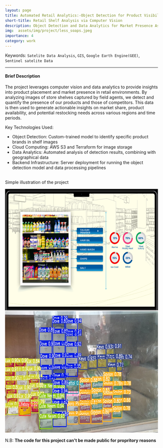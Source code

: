 ```yaml
---
layout: page
title: Automated Retail Analytics:-Object Detection for Product Visibility and Market Share Analysis
short-title: Retail Shelf Analysis via Computer Vision
description: Object Detection and Data Analytics for Market Presence Assessment
img:  assets/img/project/less_soaps.jpeg
importance: 4
category: work
---
```


Keywords: `Satelite Data Analysis`, `GIS`, `Google Earth Engine(GEE)`, `Sentinel satelite Data`

---

#### Brief Description

The project leverages computer vision and data analytics to provide insights into product placement and market presence in retail environments. By analyzing images of store shelves captured by field agents, we detect and quantify the presence of our products and those of competitors. This data is then used to generate actionable insights on market share, product availability, and potential restocking needs across various regions and time periods.

Key Technologies Used:
- Object Detection: Custom-trained model to identify specific product brands in shelf images
- Cloud Computing: AWS S3 and Terraform for image storage
- Data Analytics: Automated analysis of detection results, combining with geographical data
- Backend Infrastructure: Server deployment for running the object detection model and data processing pipelines
<br><br>

Simple illustration of the project <br>

<div class="gif-image-container">
    <img src="/assets/img/project/shelf.png" width="600px" height="400px" alt="Object detection output">
    <img src="/assets/img/project/less_soaps.jpeg" width="600px" height="400px" alt="Object detection output">
</div>

N.B: **The code for this project can't be made public for propritory reasons**


